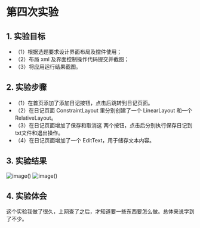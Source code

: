 # 第四次实验

## 1. 实验目标

- （1）根据选题要求设计界面布局及控件使用；
- （2）布局 xml 及界面控制操作代码提交并截图；
- （3）将应用运行结果截图。

## 2. 实验步骤

- （1）在首页添加了添加日记按钮，点击后跳转到日记页面。
- （2）在日记页面 ConstraintLayout 里分别创建了一个 LinearLayout 和一个 RelativeLayout。
- （3）在日记页面增加了保存和取消这 两个按钮，点击后分别执行保存日记到txt文件和退出操作。
- （4）在日记页面增加了一个 EditText，用于储存文本内容。

## 3. 实验结果

![image()](https://github.com/HZUHJ/android-labs-2018/blob/master/soft1614080902213/result4.png)
![image()](https://github.com/HZUHJ/android-labs-2018/blob/master/soft1614080902213/result5.png)

## 4. 实验体会

这个实验我做了很久，上网查了之后，才知道要一些东西要怎么做。总体来说学到了不少。
